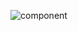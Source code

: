 ![component](http://www.plantuml.com/plantuml/proxy?cache=no&src=https://raw.githubusercontent.com/piks1317/SDT_2022/01-03_Pidvyshennyi_Volodymyr/IA-01/Pidvyshennyi_Volodymyr/documentation/component.iuml)